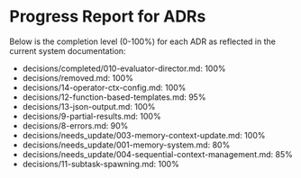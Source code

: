 # Progress Report for ADRs

Below is the completion level (0-100%) for each ADR as reflected in the current system documentation:

- decisions/completed/010-evaluator-director.md: 100%
- decisions/removed.md: 100%
- decisions/14-operator-ctx-config.md: 100%
- decisions/12-function-based-templates.md: 95%
- decisions/13-json-output.md: 100%
- decisions/9-partial-results.md: 100%
- decisions/8-errors.md: 90%
- decisions/needs_update/003-memory-context-update.md: 100%
- decisions/needs_update/001-memory-system.md: 80%
- decisions/needs_update/004-sequential-context-management.md: 85%
- decisions/11-subtask-spawning.md: 100%
